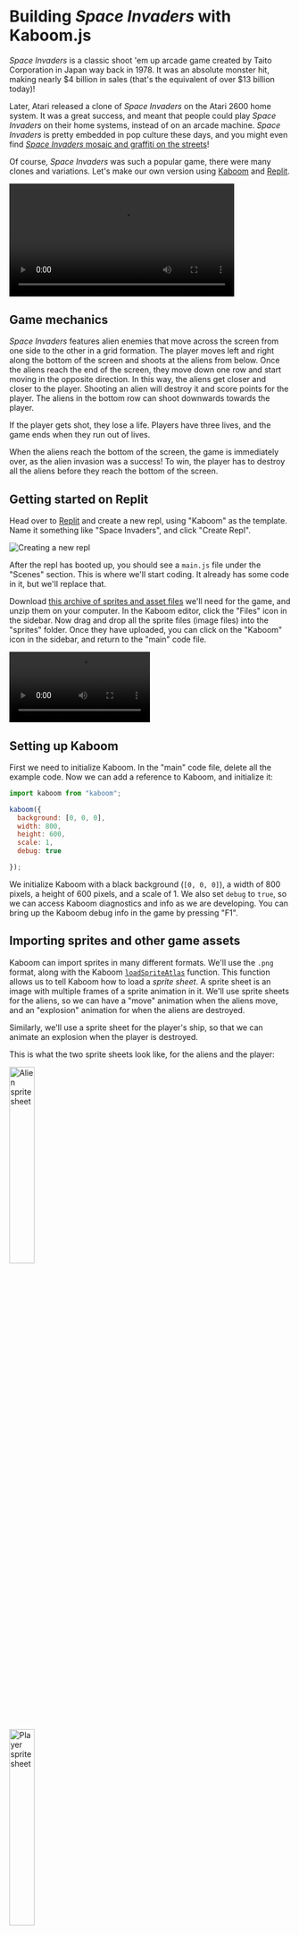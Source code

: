 # Building *Space Invaders* with Kaboom.js

*Space Invaders* is a classic shoot 'em up arcade game created by Taito Corporation in Japan way back in 1978. It was an absolute monster hit, making nearly $4 billion in sales (that's the equivalent of over $13 billion today)!

Later, Atari released a clone of *Space Invaders* on the Atari 2600 home system. It was a great success, and meant that people could play *Space Invaders* on their home systems, instead of on an arcade machine. *Space Invaders* is pretty embedded in pop culture these days, and you might even find [*Space Invaders* mosaic and graffiti on the streets](https://theculturetrip.com/europe/france/paris/articles/everything-you-need-to-know-about-the-street-artist-invader/)!

Of course, *Space Invaders* was such a popular game, there were many clones and variations. Let's make our own version using [Kaboom](https://kaboomjs.com) and [Replit](https://replit.com).

<video width="80%" autoplay loop src="https://replit-docs-images.bardia.repl.co/images/tutorials/41-space-invaders-kaboom/gameplay.mp4" type="video/mp4">
</video>

## Game mechanics

*Space Invaders* features alien enemies that move across the screen from one side to the other in a grid formation. The player moves left and right along the bottom of the screen and shoots at the aliens from below. Once the aliens reach the end of the screen, they move down one row and start moving in the opposite direction. In this way, the aliens get closer and closer to the player. Shooting an alien will destroy it and score points for the player. The aliens in the bottom row can shoot downwards towards the player. 

If the player gets shot, they lose a life. Players have three lives, and the game ends when they run out of lives.

When the aliens reach the bottom of the screen, the game is immediately over, as the alien invasion was a success! To win, the player has to destroy all the aliens before they reach the bottom of the screen. 


## Getting started on Replit

Head over to [Replit](https://replit.com/) and create a new repl, using "Kaboom" as the template. Name it something like "Space Invaders", and click "Create Repl". 

![Creating a new repl](https://replit-docs-images.bardia.repl.co/images/tutorials/41-space-invaders-kaboom/newrepl.png)

After the repl has booted up, you should see a `main.js` file under the "Scenes" section. This is where we'll start coding. It already has some code in it, but we'll replace that. 

Download [this archive of sprites and asset files](/tutorial-files/space-invaders-kaboom/space-invaders-resources.zip) we'll need for the game, and unzip them on your computer. In the Kaboom editor, click the "Files" icon in the sidebar. Now drag and drop all the sprite files (image files) into the "sprites" folder. Once they have uploaded, you can click on the "Kaboom" icon in the sidebar, and return to the "main" code file.

<video width="50%" autoplay loop src="https://replit-docs-images.bardia.repl.co/images/tutorials/41-space-invaders-kaboom/uploadassets.mp4" type="video/mp4">
</video>

## Setting up Kaboom

First we need to initialize Kaboom. In the "main" code file, delete all the example code. Now we can add a reference to Kaboom, and initialize it:

```js
import kaboom from "kaboom";

kaboom({
  background: [0, 0, 0],
  width: 800,
  height: 600,
  scale: 1,
  debug: true

});

```

We initialize Kaboom with a black background (`[0, 0, 0]`), a width of 800 pixels, a height of 600 pixels, and a scale of 1. We also set `debug` to `true`, so we can access Kaboom diagnostics and info as we are developing. You can bring up the Kaboom debug info in the game by pressing "F1".

## Importing sprites and other game assets

Kaboom can import sprites in many different formats. We'll use the `.png` format, along with the Kaboom [`loadSpriteAtlas`](https://kaboomjs.com/#loadSpriteAtlas) function. This function allows us to tell Kaboom how to load a _sprite sheet_. A sprite sheet is an image with multiple frames of a sprite animation in it. We'll use sprite sheets for the aliens, so we can have a "move" animation when the aliens move, and an "explosion" animation for when the aliens are destroyed.

Similarly, we'll use a sprite sheet for the player's ship, so that we can animate an explosion when the player is destroyed.

This is what the two sprite sheets look like, for the aliens and the player:

<img src="https://replit-docs-images.bardia.repl.co/images/tutorials/41-space-invaders-kaboom/alien-sprite.png"
    alt="Alien sprite sheet"
    style="Width: 30% !important;"/>

<img src="https://replit-docs-images.bardia.repl.co/images/tutorials/41-space-invaders-kaboom/player-sprite.png"
    alt="Player sprite sheet"
    style="Width: 30% !important;"/>

We need to describe how to use each of the images in the sprite sheets. Kaboom's [`loadSpriteAtlas`](https://kaboomjs.com/#loadSpriteAtlas) function accepts an object describing all these details. Add the following code to the "main" code file:

```js
loadRoot("sprites/");
loadSpriteAtlas("alien-sprite.png", {
  "alien": {
    "x": 0,
    "y": 0,
    "width": 48,
    "height": 12,
    "sliceX": 4,
    "sliceY": 1,
    "anims": {
      "fly": { from: 0, to: 1, speed: 4, loop: true },
      "explode": { from: 2, to: 3, speed: 8, loop: true }
    }
  }
});

loadSpriteAtlas("player-sprite.png",{
  "player": {
    "x": 0,
    "y": 0,
    "width": 180,
    "height": 30,
    "sliceX": 3,
    "sliceY": 1,
    "anims": {
      "move": { from: 0, to: 0, speed: 4, loop: false },
      "explode": { from: 1, to: 2, speed: 8, loop: true }
    }
  }
});

```

The first call, `loadRoot`, tells Kaboom which directory to use as default for loading sprites – this is just easier than typing out the full root for each asset when we load it. 

Then we load the sprite sheets. The first argument is the path to the sprite sheet, and the second argument is an object describing how to use the sprite sheet. The object has a key for each sprite in the sprite sheet, and the value is another object describing how to use that sprite. Let's take a look at the keys we've used:
* `x` and `y` describe where the sprites start, by specifying the top left corner of the sprite.
* `width` and `height` describe the size of the sprite.
* `sliceX` and `sliceY` describe how many sprites are in each row and column of the sprite sheet. We have four separate sprites in the `x` direction in the alien file, and three in the player file.
* `anims` is an object that describes the animation for each sprite. Here we use the names of the animations for the keys, and the values are objects describing the animation.
* `from` and `to` describe the index of the first and last frames of the animation.
* `speed` is how many frames to show per second.
* `loop` is a boolean that tells Kaboom if the animation should loop, or only play once.

## Making a scene

[Scenes](https://kaboomjs.com/#scene) are like different stages in a Kaboom game. Generally, there are three scenes in games:

- The intro scene, which gives some info and instructions, and waits for the player to press "start".
- The main game, where we play.
- An endgame, or game over scene, which gives the player their score or overall result, and allows them to start again. 

For this tutorial, we'll omit the intro scene, since we already know what *Space Invaders* is and how to play it. You might like to add your own intro scene in later!

<img src="https://replit-docs-images.bardia.repl.co/images/tutorials/41-space-invaders-kaboom/game-scenes.png"
    alt="game scenes"
    style="width: 350px !important; height: 40% !important;"/>


Let's add the code for defining each scene: 

```js
scene("game", () => {

	// todo.. add scene code here
});


scene("gameOver", (score) => {

	// todo.. add scene code here	
});


go("game")
```

Notice in the `"gameOver"` scene definition, we add a custom parameter: `score`. This is so we can pass the player's final score to the end game scene to display it. 

To start the whole game off, we use the [`go`](https://kaboomjs.com/#go) function, which switches between scenes. 

## Adding the player object

Now that we have the main structure and overhead functions out of the way, let's start adding in the characters that make up the *Space Invaders* world. In Kaboom, characters are anything that makes up the game world, including floor, platforms, and so on, not only the players and bots. They are also known as "game objects". 

Let's add in our player object. Add this code to the `"game"` scene:

```js
  const player = add([
    sprite("player"),
    scale(1),
    origin("center"),
    pos(50, 550),
    area(),
    {
      score: 0,
      lives: 3,
    },
    "player"
  ]);

  player.play('move');
```

This uses the [`add`](https://kaboomjs.com/#add) function to add a new character to the scene. The `add` function takes an array (`[ ]`) of components that make up the look and behavior of a game character. In Kaboom, every character is made up of one or more components. Components give special properties to each character. There are built-in components for many properties, like:
* [`sprite`](https://kaboomjs.com/#sprite), to give the character an avatar.
* [`pos`](https://kaboomjs.com/#pos), to specify the starting position of the object and give it functionality like movement.
* [`origin`](https://kaboomjs.com/#origin), to specify whether `pos` uses the object's center or one of the corners.
 
Kaboom also allows us to add custom properties to a game object. For the player, we add in their score and number of lives remaining as custom properties. This makes it simple to keep track of these variables without using global variables. 

We can also add a `tag` to the game objects. This is not too useful on the player object, but it will be very useful on the alien objects. The tag will allow us to select and manipulate a group of objects at once, like selecting and moving all aliens. 

## Adding the aliens

In *Space Invaders*, the aliens operate as a unit in a tightly formed grid. They all move in sync with each other. This is what that looks like: 

![alien grid](https://replit-docs-images.bardia.repl.co/images/tutorials/41-space-invaders-kaboom/alien-grid.png)

To create this grid, we could add each alien one at a time, but that would be a lot of code. Instead, we can use a [`for`](https://developer.mozilla.org/en-US/docs/Web/JavaScript/Reference/Statements/for) loop to cut down on the amount of code we need to write. We just need to decide how many rows and columns of aliens we want.

Let's create two constants for the number of rows and columns of aliens. Add this code to top of the "main" file:

```js
const ALIEN_ROWS = 5;
const ALIEN_COLS = 6;

```

We also need to specify the size of each "block" of the grid. Add these constants under the rows and columns we added above:

```js
const BLOCK_HEIGHT = 40;
const BLOCK_WIDTH = 32;
```

The last constants we need are to determine how far from the top and left side the alien block should start. Add these below the block-size constants:

```js
const OFFSET_X = 208;
const OFFSET_Y = 100;
```

Now we can use the [`for`](https://developer.mozilla.org/en-US/docs/Web/JavaScript/Reference/Statements/for) loop to add each alien. We'll use an _outer_  [`for`](https://developer.mozilla.org/en-US/docs/Web/JavaScript/Reference/Statements/for) loop to run through each row, and then we'll use an _inner_ [`for`](https://developer.mozilla.org/en-US/docs/Web/JavaScript/Reference/Statements/for) loop to add the aliens in columns, in this type of pattern:

```
  for each row       // Loop through each row
    for each column  // Loop through each column
      add alien      // Add an alien at position [row,column] 
```

We'll also keep a reference to each alien in a 2D array. This will be useful later, when we need to choose an alien to shoot at the player. 

Now, let's translate that to actual code. Add the following code to the `"game"` scene:

```js
  let alienMap = [];
  function spawnAliens() {
    for (let row = 0; row < ALIEN_ROWS; row++) {
      alienMap[row] = [];
      for (let col = 0; col < ALIEN_COLS; col++) {

        const x = (col * BLOCK_WIDTH * 2) + OFFSET_X;
        const y = (row * BLOCK_HEIGHT) + OFFSET_Y;
        const alien = add([
          pos(x, y),
          sprite("alien"),
          area(),
          scale(4),
          origin("center"),
          "alien",
          {
            row: row,
            col: col
          }
        ]);
        alien.play("fly");
        alienMap[row][col] = alien;
      }
    }
  }
  spawnAliens();
```

This code adds the function `spawnAliens` to the `"game"` scene. We implement the double for loop in the function, and add the aliens to the scene.

We use the constants we defined earlier to calculate where to add each alien. We also add a custom property to each alien called `row` and `col`. This is so we can easily access which row and column the alien is in when we query it later. Our 2D array, `alienMap`, is where we store a reference to each alien at indices `row` and `col`. There is some code to initialise each row of the array after the first for loop. 

We also call `alien.play("fly")`, which tells Kaboom to run the `"fly"` animation on the alien. If you look at the `loadSpriteAtlas` call for the `alien` sprite, you'll see that it defines the `"fly"` animation, which switches between the first two frames of the sprite sheet. 

Then we call the `spawnAliens` function to add the aliens to the scene.

If you run the game, you should see a block of animated aliens and the blue player block at the bottom of the screen, like this:

<video width="80%" autoplay loop src="https://replit-docs-images.bardia.repl.co/images/tutorials/41-space-invaders-kaboom/added-characters.mp4" type="video/mp4">
</video>


## Moving the player

The next step is adding controls to move the player around the screen. Kaboom has the useful [`onKeyDown`](https://kaboomjs.com/#onKeyDown) function that we can use to call a handler when specified keys are pressed. When we added the [`pos`](https://kaboomjs.com/#pos) component to our player, it added methods to [`move`](https://kaboomjs.com/#move) the player. We'll use these functions to add this move-handling code to the `"game"` scene:

```js
  let pause = false;
  onKeyDown("left", () => {
    if (pause) return;
    if (player.pos.x >= SCREEN_EDGE) {
      player.move(-1 * PLAYER_MOVE_SPEED, 0)
    }
  });

  onKeyDown("right", () => {
    if (pause) return;
    if (player.pos.x <= width() - SCREEN_EDGE) {
      player.move(PLAYER_MOVE_SPEED, 0)
    }
  });
```

You'll notice that we use two constants:
- `SCREEN_EDGE`, which provides a margin before the player gets right to the edge of the screen, and
- `PLAYER_MOVE_SPEED`, which is the speed at which the player moves.

Add the two constants at the top of the "main" file, along with the other constants:

```js
const PLAYER_MOVE_SPEED = 500;
const SCREEN_EDGE = 100;
```

You'll also notice that we have a `pause` variable. We'll use this later on to prevent the player from moving when they have been shot. 

If you run the game now, you'll be able to move the player left and right on the screen. 

<video width="80%" autoplay loop src="https://replit-docs-images.bardia.repl.co/images/tutorials/41-space-invaders-kaboom/moving.mp4" type="video/mp4">
</video>

## Moving the aliens

The next step is to make the aliens move. In *Space Invaders*, the aliens move from one side of the screen to the other. When they reach either end of the screen, they move down a row, and start moving in the opposite direction. 

For this, we'll need a few flags to determine where we are in the sequence. Add these to the `"game"` scene:

```js
let alienDirection = 1;
let alienMoveCounter = 0;
let alienRowsMoved = 0; 
```

We use `alienDirection` as a flag that can be either 1 or -1. It controls if the aliens move left or right. We use `alienMoveCounter` to track how many places the aliens have moved over in the current direction. When this counter reaches a certain value, we'll switch the alien direction and move them all down a row. We use `alienRowsMoved` to track how many rows down the aliens have moved. When they have moved down a certain number of rows and reach the ground, we'll end the game. 

We'll also need a few constants that hold the speed the aliens should move at, how many columns the aliens should move before switching directions, and how many rows the aliens can move before reaching the ground. Add these along with the other constants:

```js
const ALIEN_SPEED = 15;
const ALIEN_STEPS = 322;
const ALIEN_ROWS_MOVE = 7;
```

Since the aliens should move automatically, without the player pressing a key, we need a way to call our code to move the aliens every frame. Kaboom has a function [`onUpdate`](https://kaboomjs.com/#onUpdate) that we can use. Add the following code to the `"game"` scene:

```js
 onUpdate(() => {
    if (pause) return; 
    
    every("alien", (alien) => {
      alien.move(alienDirection * ALIEN_SPEED, 0);
    });

    alienMoveCounter++;

    if (alienMoveCounter > ALIEN_STEPS) {
      alienDirection = alienDirection * -1;
      alienMoveCounter = 0;
      moveAliensDown();
    }

    if (alienRowsMoved > ALIEN_ROWS_MOVE) {
      pause = true; 
      player.play('explode');
      wait(2, () => {
        go("gameOver", player.score);
      });
    }
  });

  function moveAliensDown() {
    alienRowsMoved ++; 
    every("alien", (alien) => {
      alien.moveBy(0, BLOCK_HEIGHT);
    });
  }

```
This code has a number of parts. First, we check if the game is in the pause state. If it is, we don't want to do anything, so we return early. Then we use the Kaboom [`every`](https://kaboomjs.com/#every) function, which selects game objects with a given tag, and runs the given function on each one. In this case, we're selecting all aliens and using [`move`](https://kaboomjs.com/#move) to move them across the screen, at the speed and direction specified by our direction flag. 

Then we update the `alienMoveCounter` and check if it has reached the value of `ALIEN_STEPS`. If it has, we switch the direction of the aliens and reset the counter. We also call a helper function `moveAliensDown` to move the aliens down a row. Note that in the `moveAliensDown` function, we also select all aliens using the [`every`](https://kaboomjs.com/#every) function. This time, we make use of the `moveBy` function, which moves the aliens by a given amount. The difference between the [`move`](https://kaboomjs.com/#move) and `moveBy` functions is that `move` parameters specify pixels per second, while `moveBy` specifies the total number of pixels to move by. 

Finally, we check if the aliens have moved down more than `ALIEN_ROWS_MOVE`. If they have, we end the game. When the game ends, we change the player sprite to play the `explode` animation, which plays the last two frames of the sprite sheet. We also wait for two seconds before calling the `go` function to go to the `"gameOver"` scene, passing in the player's score so it can be shown to the player.

## Firing bullets

Now our game characters can all move around. Let's add in some shooting. In *Space Invaders*, the player shoots up to the aliens. There should be a "reload" time between shots, so that the player can't just hold down the fire button and machine-gun all the aliens. That would make the game too easy, and therefore boring. To counter that, we'll need to keep track of when the last bullet was fired and implement a short "cooldown" period before the player can shoot again. We'll use the [`onKeyDown`](https://kaboomjs.com/#onKeyDown) function to connect pressing the space bar to our shooting code. Add the following code to the `"game"` scene:

```js
  let lastShootTime = time();

  onKeyPress("space", () => {
    if (pause) return; 
    if (time() - lastShootTime > GUN_COOLDOWN_TIME) {
      lastShootTime = time();
      spawnBullet(player.pos, -1, "bullet");
    }
  });

 function spawnBullet(bulletPos, direction, tag) {
    add([
      rect(2, 6),
      pos(bulletPos),
      origin("center"),
      color(255, 255, 255),
      area(),
      cleanup(),
      "missile",
      tag,
      {
        direction
      }
    ]);
  }

```

You'll see in the code above that we have a helper function, `spawnBullet`, that handles creating a bullet. It has some parameters, like the starting position of the bullet `bulletPos`, the direction it should move in `direction`, and the tag to give the bullet. The reason this is in a separate function is so that we can re-use it for the aliens' bullets when we make them shoot. Notice that we use Kaboom's [`cleanup`](https://kaboomjs.com/#cleanup) component to automatically remove the bullet when it leaves the screen. That is super useful, because once a bullet leaves the screen, we don't want Kaboom spending resources updating it every frame. With hundreds of bullets on the screen, this can be a performance killer.

We also use the constant `GUN_COOLDOWN_TIME` to test if the player can shoot again. This is the time in seconds between shots. Add this constant to the other constants we have used:

```js
const GUN_COOLDOWN_TIME = 1;
```

To check the gun cooldown time, we use the Kaboom [`time`](https://kaboomjs.com/#time) function. The `time` function returns the time since the game started in seconds. Whenever the player shoots, we record the time in `lastShootTime`. Then, each time the player presses the space bar, we check if the time since the last shot is greater than `GUN_COOLDOWN_TIME`. If it is, we can shoot again. If it isn't, we can't shoot again. This way we can make sure the player needs to smash the fire button to get a rapid fire.

The code above handles the player pressing the fire button, the space bar, and spawning a bullet. This bullet will just be stationary until we add in some movement for it each frame. We've given each bullet spawned a tag called `missile` so that we'll be able to select it later. We also added a custom property `direction` to the bullet. Using those properties, we can move the bullet in the direction it should move using this code:

```js
  onUpdate("missile", (missile) => {
    if (pause) return; 
    missile.move(0, BULLET_SPEED * missile.direction);
  });
```

The [`onUpdate`](https://kaboomjs.com/#onUpdate) function has an option to take a tag to select the game objects to update each frame. In this case, we're updating all bullets. We also have a constant `BULLET_SPEED` that specifies the speed of the bullets. Add this constant to the other constants:

```js
const BULLET_SPEED = 300;
```

If you run the game now, you should be able to shoot bullets. They won't kill the aliens yet. We'll add that next. 


<video width="80%" autoplay loop src="https://replit-docs-images.bardia.repl.co/images/tutorials/41-space-invaders-kaboom/shooting.mp4" type="video/mp4">
</video>

## Bullet collisions with aliens

Now that we have bullets and they move, we need to add collision detection and handling code to check when the bullet hits an alien. For this, we can use the Kaboom [`onCollide`](https://kaboomjs.com/#onCollide) function. First add the constant below to the other constants:

```js
const POINTS_PER_ALIEN = 100;
```

Then add the following code to the `"game"` scene:

```js
  onCollide("bullet", "alien", (bullet, alien) => {
    destroy(bullet);
    alien.play('explode');
    alien.use(lifespan(0.5, { fade: 0.1 }));
    alienMap[alien.row][alien.col] = null; // Mark the alien as dead
    updateScore(POINTS_PER_ALIEN);
  });
```

In this function, we pass the tags for the `bullet` and `alien` in to `onCollide`, so that our handler is fired whenever these two types of objects collide on the screen. First we call Kaboom's [`destroy`](https://kaboomjs.com/#destroy) function to destroy the bullet on the screen. Then we call the `play` function on the alien to play the `explode` animation. We also use the [`lifespan`](https://kaboomjs.com/#lifespan) function to make the alien fade out and disappear after a short period of time. Finally, we mark the alien as dead in the `alienMap` array, by setting its entry to null. This way, we can keep tabs on which aliens are still alive when we choose an alien to shoot back at the player. 

Finally, we call a helper method `updateScore` to add to the player's score, and update it on screen. We need a bit of code to get this part working - including adding text elements to the screen to show the score. Add the following code to the `"game"` scene:

```js
  add([
    text("SCORE:", { size: 20, font: "sink" }),
    pos(100, 40),
    origin("center"),
    layer("ui"),
  ]);

  const scoreText = add([
    text("000000", { size: 20, font: "sink" }),
    pos(200, 40),
    origin("center"),
    layer("ui"),
  ]);

  function updateScore(points) {
    player.score += points;
    scoreText.text = player.score.toString().padStart(6, "0");
  }
```

First we add a text label for the score. We use the Kaboom [`text`](https://kaboomjs.com/#text) component to create a text element. Then we need a text element that shows the actual score. We add it the same way as the label, except this time we store a reference to this text element in `scoreText`. Then we have the helper function `updateScore`, which adds points to the player's score and updates the score text element. We use the `padStart` function to add leading zeros to the score, so that the score is always six digits long. This shows the player that it is possible to score a lot of points!

If you run the game now, you should be able to shoot at an alien, destroy it, and see your points increase. 


<video width="80%" autoplay loop src="https://replit-docs-images.bardia.repl.co/images/tutorials/41-space-invaders-kaboom/destroy-alien.mp4" type="video/mp4">
</video>

## The aliens fight back

It's not fair that only the player can shoot the aliens - we've got to give the aliens a chance to shoot back! Since we don't want the aliens to be shooting each other, we need to only allow aliens with a clear shot to the ground to be able to shoot. In other words, an alien that shoots must not have another alien in front of them. Recall that when we added the aliens, we created a 2D array that stores a reference to each alien. When an alien gets hit, we set the entry in the array to null. Therefore we can use this array to find an alien that has a clear shot to the ground to shoot at the player. 

To make the aliens shoot at regular intervals, we'll use the Kaboom [`loop`](https://kaboomjs.com/#loop) function, which calls a function at a regular interval. Add the following code to the `"game"` scene:

```js
  // Find a random alien to make shoot
  loop(1, () => {

    if (pause) return; 
    // Randomly choose a column, then walk up from the
    // bottom row until an alien that is still alive is found

    let row, col;
    col = randi(0, ALIEN_COLS);
    let shooter = null;

    // Look for the first alien in the column that is still alive
    for (row = ALIEN_ROWS - 1; row >= 0; row--) {
      shooter = alienMap[row][col];
      if (shooter != null) {
        break;
      }
    }
    if (shooter != null) {
      spawnBullet(shooter.pos, 1, "alienBullet");
    }

  });
```
First, we check if we are in a paused state - if so, we get out early. If not, our task is to randomly choose an alien that has a clear shot at the ground. To do this, we use this logic:

- Choose a random column in the alien map.
- Walk up the rows from the bottom until we find an alien that is still alive.
- If we find an alien, we can use it as the shooter.
- If we successfully find a shooter, spawn a bullet at the shooter's position, and tag it as an alien bullet.

This way, there is no pattern that the player can learn to outsmart the aliens.

If you run the game now, you should see a random alien shoot at the player every second.


<video width="80%" autoplay loop src="https://replit-docs-images.bardia.repl.co/images/tutorials/41-space-invaders-kaboom/aliens-shooting.mp4" type="video/mp4">
</video>

## Bullet collisions with the player

Now that the aliens can shoot, we can add code to determine if one of their bullets hit the player. To do this, we can use the Kaboom [`onCollide`](https://kaboomjs.com/#onCollide) function again. Add the following code to the `"game"` scene:

```js
  player.onCollide("alienBullet", (bullet) => {
    if (pause) return; 
    destroyAll("bullet");
    player.play('explode');
    updateLives(-1);
    pause = true; 
    wait(2, () => {
      if (player.lives == 0){
        go("gameOver", player.score);
      }
      else {
        player.moveTo(50, 550);
        player.play('move');
        pause = false;
      }
    });
  });
```

This code is similar to the previous collision handler we added for bullets hitting aliens. There are a few difference though. 

First, we check if the game is in the pause state, and exit early from the function if it is. If not, then we destroy the bullet, as we don't want to display it anymore (it's stuck in the player!). Next, we use the `play` method to change the player sprite to the `explode` animation we defined in the `loadSpriteAtlas` call. We have a helper method, `updateLives`, similar to the one we used to update the score. We set the the `pause` flag to true to prevent the player or aliens from moving or shooting. After two seconds, using the [`wait`](https://kaboomjs.com/#wait) function, we either go to the end game screen (if the player has no more lives left) or reset the player to the start position (if the player still has lives) to allow the game to continue. Once the player has been reset, we set the `pause` flag to false and switch the player sprite back to the `move` animation.

The `updateLives` helper function needs a few UI elements, as we did for the score. Add the following code to add the lives text elements to the `"game"` scene:


```js
  add([
    text("LIVES:", { size: 20, font: "sink" }),
    pos(650, 40),
    origin("center"),
    layer("ui"),
  ]);

  const livesText = add([
    text("3", { size: 20, font: "sink" }),
    pos(700, 40),
    origin("center"),
    layer("ui"),
  ]);

  function updateLives(life) {
    player.lives += life;
    livesText.text = player.lives.toString();
  }
```

This code follows the same pattern as the score UI elements, so we won't go into details here. 

We made a call to the `"gameOver"` scene. At the moment, we just have a placeholder comment there. Let's add the code we need to show the final score and add the logic to start a new game. Add the following code to the `"gameOver"` scene:

```js
  add([
    text("GAME OVER", { size: 40, font: "sink" }),
    pos(width() / 2, height() / 2),
    origin("center"),
    layer("ui"),
  ]);

  add([
    text("SCORE: " + score, { size: 20, font: "sink" }),
    pos(width() / 2, height() / 2 + 50),
    origin("center"),
    layer("ui"),
  ])

  onKeyPress("space", () => {
    go("game");
  });
```

In the `"gameOver"` scene, we add a big, size 40 "Game Over" banner. The score is added below it, in smaller text. We also add a way to start a new game. We use the [`onKeyPress`](https://kaboomjs.com/#onKeyPress) function to listen for the space bar being pressed. When this happens, we call the `go` function to start the game again.

All the elements for the game are now defined. Give it a go, and see how you do!

## Next steps

There are a number of things you can add to this game to make it more interesting.

1. Once the player shoots all the aliens and wins, nothing happens. Try making the screen fill with more aliens, and make them move or shoot faster for each level the player reaches.
2. Add some sound effects and music. Kaboom has the [`play`](https://kaboomjs.com/#play) function to play audio files. You can add effects for shooting, explosions, points scored, etc.
3. Add different types of aliens. In many *Space Invaders* versions, a "boss" ship flies across the top of the screen at random intervals. Shooting this ship gives the player lots of bonus points. 
4. Try giving the player a bonus life if they reach a certain score.

What other features can you add to this game? Have fun, and happy coding!

<iframe height="400px" width="100%" src="https://replit.com/@ritza/Space-Invaders?embed=true" scrolling="no" frameborder="no" allowtransparency="true" allowfullscreen="true" sandbox="allow-forms allow-pointer-lock allow-popups allow-same-origin allow-scripts allow-modals"></iframe>
